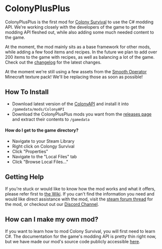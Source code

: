 # ColonyPlusPlus

ColonyPlusPlus is the first mod for [Colony Survival](http://store.steampowered.com/app/366090/Colony_Survival/) to use the C# modding API. We're working closely with the developers of the game to get the modding API fleshed out, while also adding some much needed content to the game.

At the moment, the mod mainly sits as a base framework for other mods, while adding a few food items and recipes. In the future we plan to add over 200 items to the game with recipes, as well as balancing a lot of the game. Check out the [changelog](https://raw.githubusercontent.com/ColonyPlusPlus/ColonyPlusPlus/master/ColonyPlusPlus/colonyplusplus-changelog.txt) for the latest changes.

At the moment we're still using a few assets from the [Smooth Operator](https://mods.curse.com/texture-packs/minecraft/230576-smooth-operator) Minecraft texture pack! We'll be replacing those as soon as possible!

## How To Install

- Download latest version of the [ColonyAPI](https://github.com/ColonyPlusPlus/ColonyAPI/releases) and install it into `/gamedata/mods/ColonyAPI`
- Download the ColonyPlusPlus mods you want from the [releases page](https://github.com/ColonyPlusPlus/ColonyPlusPlus/releases) and extract their contents to `/gamedata`

#### How do I get to the game directory?

- Navigate to your Steam Library
- Right click on Colongy Survival
- Click "Properties"
- Navigate to the "Local Files" tab
- Click "Browse Local Files..."

## Getting Help

If you're stuck or would like to know how the mod works and what it offers, please refer first to [the Wiki](http://colonyplusplus.com). If you can't find the information you need and would like direct assistance with the mod, visit the [steam forum thread](http://steamcommunity.com/app/366090/discussions/8/1458455461483481740/) for the mod, or checkout out our [Discord Channel](https://discord.gg/mD5vGwp).


## How can I make my own mod?

If you want to learn how to mod Colony Survival, you will first need to learn C#. The documentation for the game's modding API is pretty thin right now, but we have made our mod's source code publicly accessible [here](https://github.com/ColonyPlusPlus/ColonyPlusPlus-mod).

